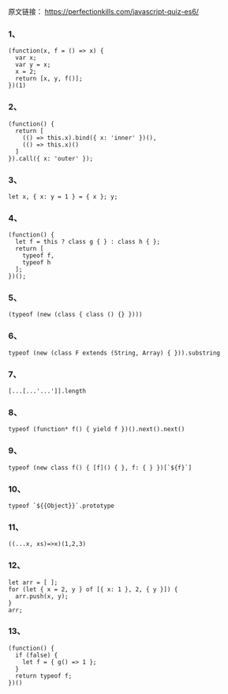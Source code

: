 原文链接： https://perfectionkills.com/javascript-quiz-es6/

### 1、
```
(function(x, f = () => x) {
  var x;
  var y = x;
  x = 2;
  return [x, y, f()];
})(1)
```
### 2、
```
(function() {
  return [
    (() => this.x).bind({ x: 'inner' })(),
    (() => this.x)()
  ]
}).call({ x: 'outer' });
```
### 3、
```
let x, { x: y = 1 } = { x }; y;
```
### 4、
```
(function() {
  let f = this ? class g { } : class h { };
  return [
    typeof f,
    typeof h
  ];
})();
```
### 5、
```
(typeof (new (class { class () {} })))
```
### 6、
```
typeof (new (class F extends (String, Array) { })).substring

```
### 7、
```
[...[...'...']].length

```
### 8、
```
typeof (function* f() { yield f })().next().next()

```
### 9、
```
typeof (new class f() { [f]() { }, f: { } })[`${f}`]

```
### 10、
```
typeof `${{Object}}`.prototype

```
### 11、
```
((...x, xs)=>x)(1,2,3)

```
### 12、
```
let arr = [ ];
for (let { x = 2, y } of [{ x: 1 }, 2, { y }]) { 
  arr.push(x, y);
}
arr;
```
### 13、
```
(function() {
  if (false) {
    let f = { g() => 1 };
  }
  return typeof f;
})()
```
